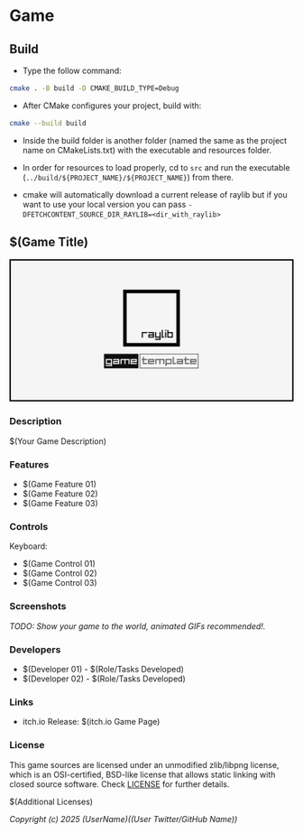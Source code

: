 # Game

## Build

- Type the follow command:

```sh
cmake . -B build -D CMAKE_BUILD_TYPE=Debug
```

- After CMake configures your project, build with:

```sh
cmake --build build
```

- Inside the build folder is another folder (named the same as the project name on CMakeLists.txt) with the executable and resources folder.
- In order for resources to load properly, cd to `src` and run the executable (`../build/${PROJECT_NAME}/${PROJECT_NAME}`) from there.

- cmake will automatically download a current release of raylib but if you want to use your local version you can pass `-DFETCHCONTENT_SOURCE_DIR_RAYLIB=<dir_with_raylib>`

## $(Game Title)

![$(Game Title)](screenshots/screenshot000.png "Game")

### Description

$(Your Game Description)

### Features

 - $(Game Feature 01)
 - $(Game Feature 02)
 - $(Game Feature 03)

### Controls

Keyboard:
 - $(Game Control 01)
 - $(Game Control 02)
 - $(Game Control 03)

### Screenshots

_TODO: Show your game to the world, animated GIFs recommended!._

### Developers

 - $(Developer 01) - $(Role/Tasks Developed)
 - $(Developer 02) - $(Role/Tasks Developed)

### Links

 - itch.io Release: $(itch.io Game Page)

### License

This game sources are licensed under an unmodified zlib/libpng license, which is an OSI-certified, BSD-like license that allows static linking with closed source software. Check [LICENSE](LICENSE) for further details.

$(Additional Licenses)

*Copyright (c) 2025 $(User Name) ($(User Twitter/GitHub Name))*
